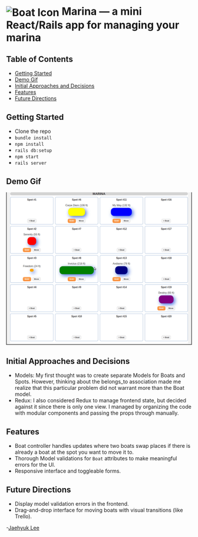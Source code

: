 # <img src="./public/favicon.ico" alt="Boat Icon" width="55" align="center"> Marina — a mini React/Rails app for managing your marina

## Table of Contents

* [Getting Started](#getting-started)
* [Demo Gif](#demo-gif)
* [Initial Approaches and Decisions](#initial-approaches-and-decisions)
* [Features](#features)
* [Future Directions](#future-directions)

## Getting Started

* Clone the repo
* `bundle install`
* `npm install`
* `rails db:setup`
* `npm start`
* `rails server`

## Demo Gif

![demo][demo_gif]

## Initial Approaches and Decisions

* Models: My first thought was to create separate Models for Boats and Spots. However, thinking about the belongs_to association made me realize that this particular problem did not warrant more than the Boat model.
* Redux: I also considered Redux to manage frontend state, but decided against it since there is only one view. I managed by organizing the code with modular components and passing the props through manually.

## Features

* Boat controller handles updates where two boats swap places if there is already a boat at the spot you want to move it to.
* Thorough Model validations for `Boat` attributes to make meaningful errors for the UI.
* Responsive interface and toggleable forms.

## Future Directions

* Display model validation errors in the frontend.
* Drag-and-drop interface for moving boats with visual transitions (like Trello).

-[Jaehyuk Lee](mailto:jhlumd@gmail.com)

[demo_gif]: ./app/assets/images/marina_demo.gif "Marina demo gif"
